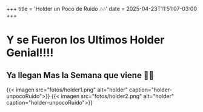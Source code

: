 +++
title = 'Holder un Poco de Ruido 🎶🎶'
date = 2025-04-23T11:51:07-03:00
+++

# Y se Fueron los Ultimos Holder Genial!!!!
 
## Ya llegan Mas la Semana que viene 👏👏

{{< imagen src="fotos/holder1.png" alt="holder" caption="holder-unpocoRuido">}}
{{< imagen src="fotos/holder2.png" alt="holder" caption="holder-unpocoRuido">}}
